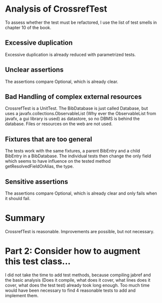 # Analysis of CrossrefTest

To assess whether the test must be refactored, I use the list of test smells
in chapter 10 of the book.

## Excessive duplication

Excessive duplication is already reduced with parametrized tests.

## Unclear assertions

The assertions compare Optional<String>, which is already clear.

## Bad Handling of complex external resources

CrossrefTest is a UnitTest. The BibDatabase is just called Database, but uses a
javafx.collections.ObservableList (Why ever the ObservableList from javafx, a gui library is used)
as datastore, so no DBMS is behind the database. Files or resources on the web are not used.

## Fixtures that are too general 

The tests work with the same fixtures, a parent BibEntry and a child BibEntry in a BibDatabase.
The individual tests then change the only field which seems to have influence on the tested method
getResolvedFieldOrAlias, the type.

## Sensitive assertions

The assertions compare Optional<String>, which is already clear and only fails when it should fail.

# Summary

CrossrefTest is reasonable. Improvements are possible, but not necessary.

# Part 2: Consider how to augment this test class...

I did not take the time to add test methods, because compiling jabref and the basic analysis
(Does it compile, what does it cover, what lines does it cover, what does the test test)
already took long enough. Too much time would have been necessary to find 4 reasonable tests to add and
implement them.
